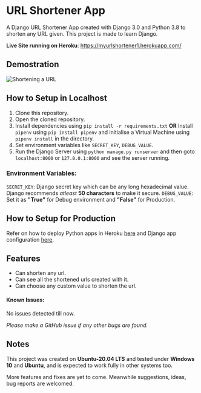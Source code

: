 # URL Shortener App

A Django URL Shortener App created with Django 3.0 and Python 3.8 to shorten any URL given. This project is made to learn Django.

**Live Site running on Heroku**: https://myurlshortener1.herokuapp.com/

## Demostration

![Shortening a URL](http://g.recordit.co/NtR9A0S6N9.gif)

## How to Setup in Localhost

1. Clone this repository.
2. Open the cloned repository.
3. Install dependencies using ``pip install -r requirements.txt``
**OR**
Install ``pipenv`` using ``pip install pipenv`` and initialise a Virtual Machine using ``pipenv install`` in the directory.
4. Set environment variables like `SECRET_KEY`, `DEBUG_VALUE`.
5. Run the Django Server using ``python manage.py runserver`` and then goto ``localhost:8000`` or ``127.0.0.1:8000`` and see the server running.

### Environment Variables:

`SECRET_KEY`: Django secret key which can be any long hexadecimal value. Django recommends *atleast* **50 characters** to make it secure.
`DEBUG_VALUE`: Set it as **"True"** for Debug environment and **"False"** for Production.

## How to Setup for Production

Refer on how to deploy Python apps in Heroku [here](https://devcenter.heroku.com/articles/deploying-python) and Django app configuration [here](https://devcenter.heroku.com/articles/django-app-configuration).

## Features

- Can shorten any url.
- Can see all the shortened urls created with it.
- Can choose any custom value to shorten the url.


#### Known Issues:

No issues detected till now.

*Please make a GitHub issue if any other bugs are found.*

## Notes

This project was created on **Ubuntu-20.04 LTS** and tested under **Windows 10** and **Ubuntu**, and is expected to work fully in other systems too.

More features and fixes are yet to come. Meanwhile suggestions, ideas, bug reports are welcomed.
